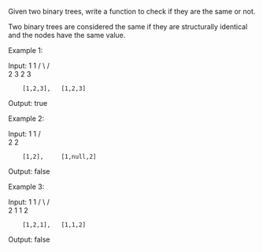 Given two binary trees, write a function to check if they are the same or not.

Two binary trees are considered the same if they are structurally identical and the nodes have the same value.

Example 1:

Input: 1 1
/ \ / \
 2 3 2 3

        [1,2,3],   [1,2,3]

Output: true

Example 2:

Input: 1 1
/ \
 2 2

        [1,2],     [1,null,2]

Output: false

Example 3:

Input: 1 1
/ \ / \
 2 1 1 2

        [1,2,1],   [1,1,2]

Output: false
